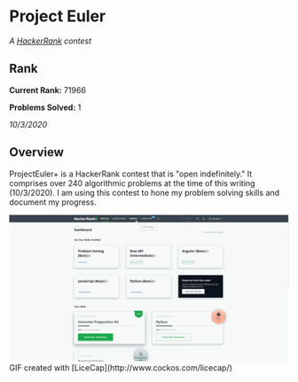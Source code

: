 # Project Euler
_A [HackerRank][hackerRankWebsite] contest_

## Rank
**Current Rank:** 71966

**Problems Solved:** 1

_10/3/2020_

## Overview
ProjectEuler+ is a HackerRank contest that is "open indefinitely." It comprises over 240 algorithmic problems at the time of this writing (10/3/2020). I am using this contest to hone my problem solving skills and document my progress.

<img src='ProjectEuler.gif' title='Project Euler' width='' alt='Project Euler' />
GIF created with [LiceCap](http://www.cockos.com/licecap/)

[hackerRankWebsite]: https://www.hackerrank.com/
